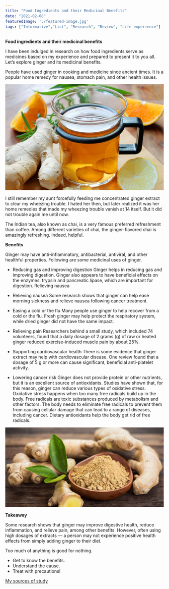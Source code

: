 ```yaml
---
title: "Food Ingredients and their Medicinal Benefits"
date: "2021-02-08"
featuredImage: './featured-image.jpg'
tags: ["Informative","List", "Research", "Review", "Life experience"]
---
```



**Food ingredients and their medicinal benefits**

I have been indulged in research on how food ingredients serve as medicines based on my experience and prepared to present it to you all. Let’s explore ginger and its medicinal benefits.

People have used ginger in cooking and medicine since ancient times. It is a popular home remedy for nausea, stomach pain, and other health issues.

![](./1.jpg)

I still remember my aunt forcefully feeding me concentrated ginger extract to clear my wheezing trouble. I hated her then, but later realized it was her home remedies that made my wheezing trouble vanish at 14 itself. But it did not trouble again me until now.

The Indian tea, also known as chai, is a very famous preferred refreshment than coffee. Among different varieties of chai, the ginger-flavored chai is amazingly refreshing. Indeed, helpful.

**Benefits**

Ginger may have anti-inflammatory, antibacterial, antiviral, and other healthful properties. Following are some medicinal uses of ginger.

- Reducing gas and improving digestion
Ginger helps in reducing gas and improving digestion. Ginger also appears to have beneficial effects on the enzymes: trypsin and pancreatic lipase, which are important for digestion.
Relieving nausea

- Relieving nausea
Some research shows that ginger can help ease morning sickness and relieve nausea following cancer treatment.

- Easing a cold or the flu
Many people use ginger to help recover from a cold or the flu. Fresh ginger may help protect the respiratory system, while dried ginger did not have the same impact.

- Relieving pain
Researchers behind a small study, which included 74 volunteers, found that a daily dosage of 2 grams (g) of raw or heated ginger reduced exercise-induced muscle pain by about 25%.

- Supporting cardiovascular health
There is some evidence that ginger extract may help with cardiovascular disease. One review found that a dosage of 5 g or more can cause significant, beneficial anti-platelet activity.

- Lowering cancer risk
Ginger does not provide protein or other nutrients, but it is an excellent source of antioxidants. Studies have shown that, for this reason, ginger can reduce various types of oxidative stress.
Oxidative stress happens when too many free radicals build up in the body. Free radicals are toxic substances produced by metabolism and other factors. The body needs to eliminate free radicals to prevent them from causing cellular damage that can lead to a range of diseases, including cancer. Dietary antioxidants help the body get rid of free radicals.

![](./2.jpg)

**Takeaway**

Some research shows that ginger may improve digestive health, reduce inflammation, and relieve pain, among other benefits.
However, often using high dosages of extracts — a person may not experience positive health effects from simply adding ginger to their diet.

Too much of anything is good for nothing.
  - Get to know the benefits.
  - Understand the cause.
  - Treat with precautions!

[My sources of study](https://www.medicalnewstoday.com/articles/265990#takeaway)















